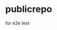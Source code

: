 # publicrepo
for e2e test











































































































































































































































































































































































































































































































































































































































































































































































































































